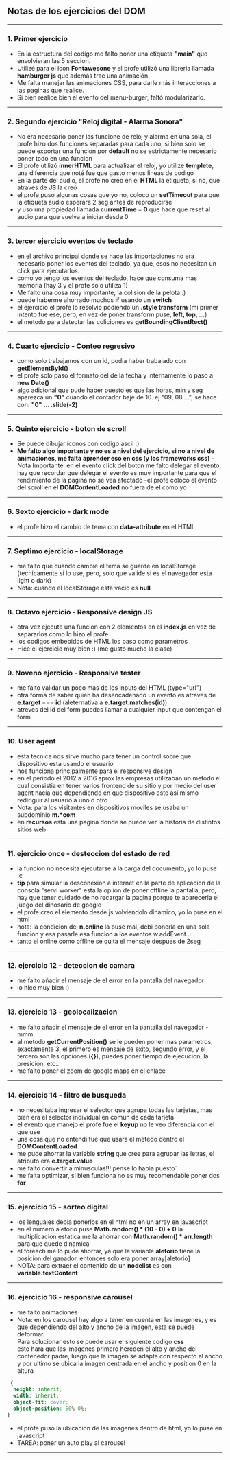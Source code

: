 ## Notas de los ejercicios del DOM

---

### 1. Primer ejercicio

- En la estructura del codigo me faltó poner una etiqueta **"main"** que envolvieran las 5 seccion.
- Utilizé para el icon **Fontawesone** y el profe utilizó una libreria llamada **hamburger js** que además trae una animación.
- Me falta manejar las animaciones CSS, para darle más interacciones a las paginas que realice.
- Si bien realice bien el evento del menu-burger, faltó modularizarlo.

---

### 2. Segundo ejercicio **"Reloj digital - Alarma Sonora"**

- No era necesario poner las funcione de reloj y alarma en una sola, el profe hizo dos funciones separadas para cada uno, si bien solo se puede exportar una funcion por **default** no se estrictamente necesario poner todo en una funcion
- El profe utilizó **innerHTML** para actualizar el reloj, yo utilize **templete**, una diferencia que noté fue que gasto menos lineas de codigo
- En la parte del audio, el profe no creo en el **HTML** la etiqueta, si no, que atraves de **JS** la creó
- el profe puso algunas cosas que yo no, coloco un **setTimeout** para que la etiqueta audio esperara 2 seg antes de reproducirse
- y uso una propiedad llamada **currentTime = 0** que hace que reset al audio para que vuelva a iniciar desde 0

---

### 3. tercer ejercicio **eventos de teclado**

- en el archivo principal donde se hace las importaciones no era necesario poner los eventos del teclado, ya que, esos no necesitan un click para ejecutarlos.
- como yo tengo los eventos del teclado, hace que consuma mas memoria (hay 3 y el profe solo utiliza 1)
- Me falto una cosa muy importante, la colision de la pelota :)
- puede haberme ahorrado muchos **if** usando un **switch**
- el ejercicio el profe lo resolvio podiendo un **.style transform** (mi primer intento fue ese, pero, en vez de poner transform puse, **left, top, ...**)
- el metodo para detectar las coliciones es **getBoundingClientRect()**

---

### 4. Cuarto ejercicio - Conteo regresivo

- como solo trabajamos con un id, podia haber trabajado con **getElementById()**
- el profe solo paso el formato del de la fecha y internamente lo paso a **new Date()**
- algo adicional que pude haber puesto es que las horas, min y seg aparezca un **"0"** cuando el contador baje de 10. ej "09, 08 ...", se hace con: **"0" ... .slide(-2)**

---

### 5. Quinto ejercicio - boton de scroll

- Se puede dibujar iconos con codigo ascii :)
- **Me falto algo importante y no es a nivel del ejercicio, si no a nivel de animaciones, me falta aprender eso en css (y los frameworks css)**
  -Nota Importante: en el evento click del boton me falto delegar el evento, hay que recordar que delegar el evento es muy importante para que el rendimiento de la pagina no se vea afectado
  -el profe coloco el evento del scroll en el **DOMContentLoaded** no fuera de el como yo

---

### 6. Sexto ejercicio - dark mode

- el profe hizo el cambio de tema con **data-attribute** en el HTML

---

### 7. Septimo ejercicio - localStorage

- me falto que cuando cambie el tema se guarde en localStorage (tecnicamente si lo use, pero, solo que valide si es el navegador esta light o dark)
- Nota: cuando el localStorage esta vacio es **null**

---

### 8. Octavo ejercicio - Responsive design JS

- otra vez ejecute una funcion con 2 elementos en el **index.js** en vez de separarlos como lo hizo el profe
- los codigos embebidos de HTML los paso como parametros
- Hice el ejercicio muy bien :) (me gusto mucho la clase)

---

### 9. Noveno ejercicio - Responsive tester

- me falto validar un poco mas de los inputs del HTML (type="url")
- otra forma de saber quien ha desencadenado un evento es atraves de **e.target === id** (aleternativa a **e.target.matches(id)**)
- atreves del id del form puedes llamar a cualquier input que contengan el form

---

### 10. User agent

- esta tecnica nos sirve mucho para tener un control sobre que dispositivo esta usando el usuario
- nos funciona principalmente para el responsive design
- en el periodo el 2012 a 2016 aprox las empresas utilizaban un metodo el cual consistia en tener varios frontend de su sitio y por medio del user agent hacia que dependiendo en que dispositivo este asi mismo rediriguir al usuario a uno o otro
- Nota: para los visitantes en dispositivos moviles se usaba un subdominio **m.\*com**
- en **recursos** esta una pagina donde se puede ver la historia de distintos sitios web

---

### 11. ejercicio once - desteccion del estado de red

- la funcion no necesita ejecutarse a la carga del documento, yo lo puse :c
- **tip** para simular la desconexion a internet en la parte de aplicacion de la consola "servi worker" esta la op ion de poner offline la pantalla, pero, hay que tener cuidado de no recargar la pagina porque te apareceria el juego del dinosario de google
- el profe creo el elemento desde js volviendolo dinamico, yo lo puse en el html
- nota: la condicion del **n.online** la puse mal, debi ponerla en una sola funcion y esa pasarle esa funcion a los eventos w.addEvent...
- tanto el online como offline se quita el mensaje despues de 2seg

---

### 12. ejercicio 12 - deteccion de camara

- me falto añadir el mensaje de el error en la pantalla del navegador
- lo hice muy bien :)

---

### 13. ejercicio 13 - geolocalizacion

- me falto añadir el mensaje de el error en la pantalla del navegador - mmm
- al metodo **getCurrentPosition()** se le pueden poner mas parametros, exactamente 3, el primero es mensaje de exito, segundo error, y el tercero son las opciones (**{}**), puedes poner tiempo de ejecucion, la presicion, etc...
- me falto poner el zoom de google maps en el enlace

---

### 14. ejercicio 14 - filtro de busqueda

- no necesitaba ingresar el selector que agrupa todas las tarjetas, mas bien era el selector individual en comun de cada tarjeta
- el evento que manejo el profe fue el **keyup** no le veo diferencia con el que use
- una cosa que no entendi fue que usara el metedo dentro el **DOMContentLoaded**
- me pude ahorrar la variable **string** que cree para agrupar las letras, el atributo era **e.target.value**
- me falto convertir a minusculas!!! pense lo habia puesto`
- me falta optimizar, si bien funciona no es muy recomendable poner dos **for**

---

### 15. ejercicio 15 - sorteo digital

- los lenguajes debia ponerlos en el html no en un array en javascript
- en el numero aletorio puse **Math.random() \* (10 - 0) + 0** la multiplicacion estatica me la ahorrar con **Math.random() \* arr.length** para que quede dinamica
- el foreach me lo pude ahorrar, ya que la variable **aletorio** tiene la posicion del ganador, entonces solo era poner array[aletorio]
- NOTA: para extraer el contenido de un **nodelist** es con **variable.textContent**

---

### 16. ejercicio 16 - responsive carousel

- me falto animaciones
- Nota: en los carousel hay algo a tener en cuenta en las imagenes, y es que dependiendo del alto y ancho de la imagen, esta se puede deformar. <br>
  Para solucionar esto se puede usar el siguiente codigo **css** <br>
  esto hara que las imagenes primero hereden el alto y ancho del contenedor padre, luego que la imagen se adapte con respecto al ancho y por ultimo se ubica la imagen centrada en el ancho y position 0 en la altura

```css
 {
  height: inherit;
  width: inherit;
  object-fit: cover;
  object-position: 50% 0%;
}
```

- el profe puso la ubicacion de las imagenes dentro de html, yo lo puse en javascript
- TAREA: poner un auto play al carousel

---

